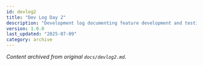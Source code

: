 ```yaml
---
id: devlog2
title: "Dev Log Day 2"
description: "Development log documenting feature development and testing implementation"
version: 1.0.0
last_updated: "2025-07-09"
category: archive
---
```


*Content archived from original `docs/devlog2.md`.* 